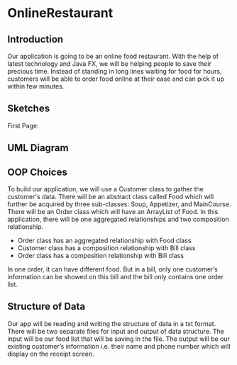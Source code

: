 # OnlineRestaurant
<h2>Introduction</h2>
<p>Our application is going to be an online food restaurant. With the help of latest technology and Java FX, we will be helping people to save their precious time. Instead of standing in long lines waiting for food for hours, customers will be able to order food online at their ease and can pick it up within few minutes.</p>

<h2>Sketches</h2>
<p>First Page:</p>

<h2>UML Diagram</h2>
<p></p>

<h2>OOP Choices</h2>
<p>To build our application, we will use a Customer class to gather the customer's data. There will be an abstract class called Food which will further be acquired by three sub-classes: Soup, Appetizer, and MainCourse. There will be an Order class which will have an ArrayList of Food. In this application, there will be one aggregated relationships and two composition relationship.</p>
<ul>
    <li>Order class has an aggregated relationship with Food class</li>
    <li>Customer class has a composition relationship with Bill class</li>
    <li>Order class has a composition relationship with Bill class</li>
</ul>
<p>In one order, it can have different food. But in a bill, only one customer’s information can be showed on this bill and the bill only contains one order list.</p>

<h2>Structure of Data</h2>
<p>Our app will be reading and writing the structure of data in a txt format. There will be two separate files for input and output of data structure. The input will be our food list that will be saving in the file. The output will be our existing customer’s information i.e. their name and phone number which will display on the receipt screen.</p>
